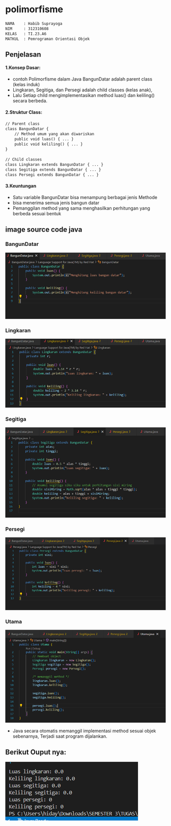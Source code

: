 # polimorfisme
```
NAMA    : Habib Suprayoga
NIM     : 312310608
KELAS   : TI.23.A6
MATKUL  : Pemrograman Orientasi Objek
```
## Penjelasan
#### 1.Konsep Dasar:
- contoh Polimorfisme dalam Java BangunDatar adalah parent class (kelas induk)
- Lingkaran, Segitiga, dan Persegi adalah child classes (kelas anak),
- Lalu Setiap child mengimplementasikan method luas() dan keliling() secara berbeda.

#### 2.Struktur Class:
```
// Parent class
class BangunDatar {
    // Method umum yang akan diwariskan
    public void luas() { ... }
    public void keliling() { ... }
}

// Child classes
class Lingkaran extends BangunDatar { ... }
class Segitiga extends BangunDatar { ... }
class Persegi extends BangunDatar { ... }
```
#### 3.Keuntungan
- Satu variable BangunDatar bisa menampung berbagai jenis Methode
- bisa menerima semua jenis bangun datar
- Pemanggilan method yang sama menghasilkan perhitungan yang berbeda sesuai bentuk



## image source code java
### BangunDatar
![alt text](https://github.com/Habibsuprayoga325/polimorfisme/blob/main/ss1.png?raw=true)

### Lingkaran
![alt text](https://github.com/Habibsuprayoga325/polimorfisme/blob/main/ss2.png?raw=true)
### Segitiga
![alt text](https://github.com/Habibsuprayoga325/polimorfisme/blob/main/ss3.png?raw=true)
### Persegi
![alt text](https://github.com/Habibsuprayoga325/polimorfisme/blob/main/ss4.png?raw=true)
### Utama
![alt text](https://github.com/Habibsuprayoga325/polimorfisme/blob/main/ss5.png?raw=true)

- Java secara otomatis memanggil implementasi method sesuai objek sebenarnya,
Terjadi saat program dijalankan.
## Berikut Ouput nya:
![alt text](https://github.com/Habibsuprayoga325/polimorfisme/blob/main/ss6.png?raw=true)



  
